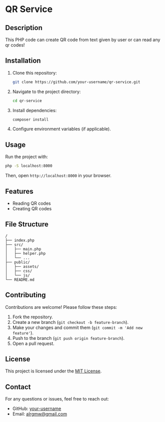 # QR Service

## Description
This PHP code can create QR code from text given by user or can read any qr codes!

## Installation

1. Clone this repository:
   ```sh
   git clone https://github.com/your-username/qr-service.git
   ```
2. Navigate to the project directory:
   ```sh
   cd qr-service
   ```
3. Install dependencies:
   ```sh
   composer install
   ```
4. Configure environment variables (if applicable).

## Usage

Run the project with:
```sh
php -S localhost:8000
```
Then, open `http://localhost:8000` in your browser.

## Features
- Reading QR codes
- Creating QR codes

## File Structure
```
/
├── index.php
├── src/
│   ├── main.php
│   ├── helper.php
│   └── ...
├── public/
│   ├── assets/
│   ├── css/
│   └── js/
└── README.md
```

## Contributing
Contributions are welcome! Please follow these steps:
1. Fork the repository.
2. Create a new branch (`git checkout -b feature-branch`).
3. Make your changes and commit them (`git commit -m 'Add new feature'`).
4. Push to the branch (`git push origin feature-branch`).
5. Open a pull request.

## License
This project is licensed under the [MIT License](LICENSE).

## Contact
For any questions or issues, feel free to reach out:
- GitHub: [your-username](https://github.com/codebyabduqodir)
- Email: alrgmw@gmail.com

